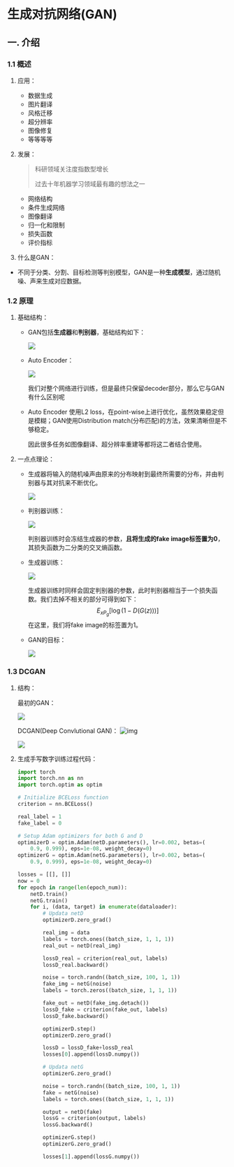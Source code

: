 # 生成对抗网络(GAN)

## 一.  介绍

### 1.1  概述

1. 应用：

   - 数据生成
   - 图片翻译
   - 风格迁移
   - 超分辨率
   - 图像修复
   - 等等等等

2. 发展：

   > 科研领域关注度指数型增长
   >
   > 过去十年机器学习领域最有趣的想法之一

   - 网络结构
   - 条件生成网络
   - 图像翻译
   - 归一化和限制
   - 损失函数
   - 评价指标

3.  什么是GAN：

   - 不同于分类、分割、目标检测等判别模型，GAN是一种**生成模型**，通过随机噪、声来生成对应数据。

### 1.2  原理

1. 基础结构：

   - GAN包括**生成器**和**判别器**，基础结构如下：

     ![](images\image-20210417120842697.png)

   - Auto Encoder：

      ![](images\image-20210417121858949.png)

     我们对整个网络进行训练，但是最终只保留decoder部分，那么它与GAN有什么区别呢

   - Auto Encoder 使用L2 loss，在point-wise上进行优化，虽然效果稳定但是模糊；GAN使用Distribution match(分布匹配)的方法，效果清晰但是不够稳定。

     因此很多任务如图像翻译、超分辨率重建等都将这二者结合使用。

2. 一点点理论：

   - 生成器将输入的随机噪声由原来的分布映射到最终所需要的分布，并由判别器与其对抗来不断优化。

     ![](images\image-20210417123127645.png)

   - 判别器训练：

     ![](images\image-20210417123342968.png)

     判别器训练时会冻结生成器的参数，**且将生成的fake image标签置为0**，其损失函数为二分类的交叉熵函数。

   - 生成器训练：

     ![](images\image-20210417123538327.png)

     生成器训练时同样会固定判别器的参数，此时判别器相当于一个损失函数。我们去掉不相关的部分可得到如下：
     $$
     E_{xP_g}[\log(1-D(G(z)))]
     $$
     在这里，我们将fake image的标签置为1。

   - GAN的目标：

     ![](images\image-20210417124856695.png)

### 1.3   DCGAN

1. 结构：

   最初的GAN：

   ![](images\image-20210417125359111.png)

   DCGAN(Deep Convlutional GAN)：	![img](https://img-blog.csdnimg.cn/20181116100629968.png?x-oss-process=image/watermark,type_ZmFuZ3poZW5naGVpdGk,shadow_10,text_aHR0cHM6Ly9ibG9nLmNzZG4ubmV0L3FxXzMzNTk0Mzgw,size_16,color_FFFFFF,t_70)

   ![](images\image-20210417125813631.png)

2. 生成手写数字训练过程代码：

   ```python
   import torch
   import torch.nn as nn
   import torch.optim as optim
   
   # Initialize BCELoss function
   criterion = nn.BCELoss()
   
   real_label = 1
   fake_label = 0

   # Setup Adam optimizers for both G and D
   optimizerD = optim.Adam(netD.parameters(), lr=0.002, betas=(
       0.9, 0.999), eps=1e-08, weight_decay=0)
   optimizerG = optim.Adam(netG.parameters(), lr=0.002, betas=(
       0.9, 0.999), eps=1e-08, weight_decay=0)
   
   losses = [[], []]
   now = 0
   for epoch in range(len(epoch_num)):
       netD.train()
       netG.train()
       for i, (data, target) in enumerate(dataloader):
           # Updata netD
           optimizerD.zero_grad()
   
           real_img = data
           labels = torch.ones((batch_size, 1, 1, 1))
           real_out = netD(real_img)
   
           lossD_real = criterion(real_out, labels)
           lossD_real.backward()
   
           noise = torch.randn((batch_size, 100, 1, 1))
           fake_img = netG(noise)
           labels = torch.zeros((batch_size, 1, 1, 1))
   
           fake_out = netD(fake_img.detach())
           lossD_fake = criterion(fake_out, labels)
           lossD_fake.backward()
   
           optimizerD.step()
           optimizerD.zero_grad()
   
           lossD = lossD_fake+lossD_real
           losses[0].append(lossD.numpy())
   
           # Updata netG
           optimizerG.zero_grad()
   
           noise = torch.randn((batch_size, 100, 1, 1))
           fake = netG(noise)
           labels = torch.ones((batch_size, 1, 1, 1))
   
           output = netD(fake)
           lossG = criterion(output, labels)
           lossG.backward()
   
           optimizerG.step()
           optimizerG.zero_grad()
   
           losses[1].append(lossG.numpy())
   
   ```
   
   

